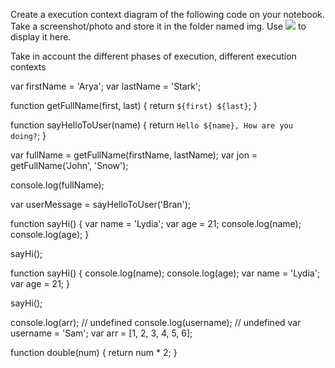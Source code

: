 Create a execution context diagram of the following code on your notebook. Take a screenshot/photo and store it in the folder named img. Use ![](./img/image-name.png) to display it here.

Take in account the different phases of execution, different execution contexts

var firstName = 'Arya';
var lastName = 'Stark';

function getFullName(first, last) {
  return `${first} ${last}`;
}

function sayHelloToUser(name) {
  return `Hello ${name}, How are you doing?`;
}

var fullName = getFullName(firstName, lastName);
var jon = getFullName('John', 'Snow');

console.log(fullName);

var userMessage = sayHelloToUser('Bran');





function sayHi() {
  var name = 'Lydia';
  var age = 21;
  console.log(name);
  console.log(age);
}

sayHi();


function sayHi() {
  console.log(name);
  console.log(age);
  var name = 'Lydia';
  var age = 21;
}

sayHi();


console.log(arr); // undefined
console.log(username); // undefined
var username = 'Sam';
var arr = [1, 2, 3, 4, 5, 6];

function double(num) {
  return num * 2;
}